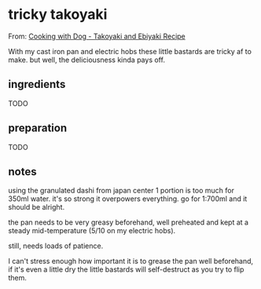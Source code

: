 # tricky takoyaki

From: [Cooking with Dog - Takoyaki and Ebiyaki Recipe](https://cookingwithdog.com/recipe/takoyaki-ebiyaki/)

With my cast iron pan and electric hobs these little bastards are tricky af to make. but well, the deliciousness kinda pays off.

## ingredients

TODO

## preparation

TODO

## notes

using the granulated dashi from japan center 1 portion is too much for 350ml water. it's so strong it overpowers everything. go for 1:700ml and it should be alright.

the pan needs to be very greasy beforehand, well preheated and kept at a steady mid-temperature (5/10 on my electric hobs).

still, needs loads of patience.

I can't stress enough how important it is to grease the pan well beforehand, if it's even a little dry the little bastards will self-destruct as you try to flip them.